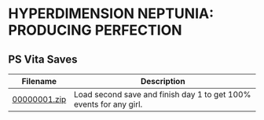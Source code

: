 # HYPERDIMENSION NEPTUNIA: PRODUCING PERFECTION

## PS Vita Saves

| Filename | Description |
|----------|-------------|
| [00000001.zip](00000001.zip) | Load second save and finish day 1 to get 100% events for any girl.  |
